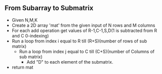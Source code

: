 ## From Subarray to Submatrix



- Given N,M,K
- Create a 2D array 'mat' from the given input of N rows and M columns
- For each add operation get values of R-1,C-1,S,D(1 is subtracted from R and C 0-indexing)
- Run a loop from index i equal to R till (R+S)(number of rows of sub matrix)
  - Run a loop from index j equal to C till (C+S)(number of Columns of sub matrix)
    - Add "D" to each element of the submatrix.
- return mat